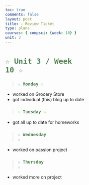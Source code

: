```yaml
---
toc: true
comments: false
layout: post
title: ☆ Review Ticket
type: plans
courses: { compsci: {week: 10} }
unit: 3
---
```


# <code style="color: #4e804f">☆ Unit 3 / Week 10 ☆</code>

> ### <code style="color:#4e804f;">☆ Monday ☆</code>
- worked on Grocery Store
- got individual (this) blog up to date

> ### <code style="color:#4e804f;">☆ Tuesday ☆</code>
- got all up to date for homeworks

> ### <code style="color:#4e804f;">☆ Wednesday ☆</code>
- worked on passion project

> ### <code style="color:#4e804f;">☆ Thursday ☆</code>
- worked more on project
